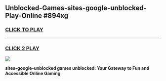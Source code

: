 
## Unblocked-Games-sites-google-unblocked-Play-Online #894xg
<h3>
<a href="https://news.freeplayer.one?title=sites-google-unblocked&ref=3">CLICK TO PLAY</a></h3>
<hr>

<h3>
<a href="https://news.freeplayer.one?title=sites-google-unblocked&ref=3">CLICK 2 PLAY</a>
  
</h3>

<a href="https://news.freeplayer.one?title=sites-google-unblocked&ref=3"><img src="https://clearcache.store/games.png"></a>


**sites-google-unblocked games unblocked: Your Gateway to Fun and Accessible Online Gaming**

